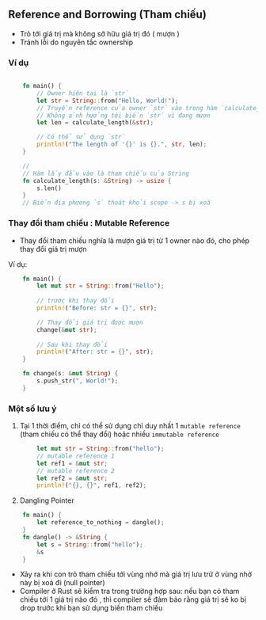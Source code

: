 ## Reference and Borrowing (Tham chiếu)
+ Trỏ tới giá trị mà không sở hữu giá trị đó ( mượn )
+ Tránh lỗi do nguyên tắc ownership


### Ví dụ 

```rust

    fn main() {
        // Owner hiện tại là `str`
        let str = String::from("Hello, World!");
        // Truyền reference của owner `str` vào trong hàm `calculate_length`
        // Không ảnh hưởng tới biến `str` vì đang mượn 
        let len = calculate_length(&str);

        // Có thể sử dụng `str` 
        println!("The length of '{}' is {}.", str, len);
    }

    // 
    // Hàm lấy đầu vào là tham chiếu của String 
    fn calculate_length(s: &String) -> usize {
        s.len()
    }
    // Biến địa phương `s` thoát khỏi scope -> s bị xoá 

```


### Thay đổi tham chiếu : Mutable Reference
+ Thay đổi tham chiếu nghĩa là mượn giá trị từ 1 owner nào đó, cho phép thay đổi
giá trị mượn 

Ví dụ:

```rust
    fn main() {
        let mut str = String::from("Hello");
        
        // trước khi thay đổi 
        println!("Before: str = {}", str);

        // Thay đổi giá trị được mượn 
        change(&mut str);
        
        // Sau khi thay đổi 
        println!("After: str = {}", str);
    }

    fn change(s: &mut String) {
        s.push_str(", World!");
    }

```



### Một số lưu ý 
1. Tại 1 thời điểm, chỉ có thể sử dụng chỉ duy nhất 1 `mutable reference` (tham chiếu có thể thay đổi) hoặc nhiều `immutable reference`

```rust
        let mut str = String::from("hello");
        // mutable reference 1 
        let ref1 = &mut str;
        // mutable reference 2
        let ref2 = &mut str;
        println!("{}, {}", ref1, ref2);
```

2. Dangling Pointer

```rust
    fn main() {
        let reference_to_nothing = dangle();
    }
    fn dangle() -> &String {
        let s = String::from("hello");
        &s
    }
```

+ Xảy ra khi con trỏ tham chiếu tới vùng nhớ mà giá trị lưu trữ ở vùng nhớ này bị xoá đi (null pointer) 
+ Compiler ở Rust sẽ kiểm tra trong trường hợp sau: nếu bạn có tham chiếu tới 1 giá trị nào đó , thì compiler sẽ đảm bảo rằng giá trị sẽ ko bị drop trước khi bạn sử dụng biến tham chiếu 




